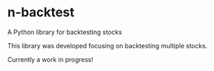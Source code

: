 # n-backtest
A Python library for backtesting stocks

This library was developed focusing on backtesting multiple stocks.

Currently a work in progress!
